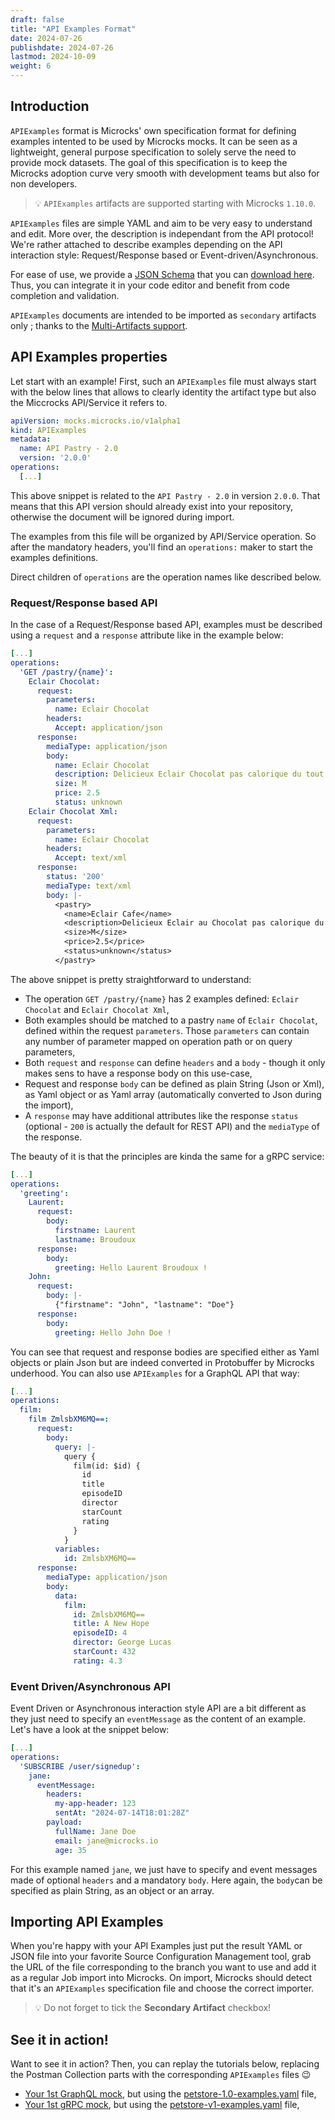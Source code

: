 ```yaml
---
draft: false
title: "API Examples Format"
date: 2024-07-26
publishdate: 2024-07-26
lastmod: 2024-10-09
weight: 6
---
```


## Introduction

`APIExamples` format is Microcks' own specification format for defining examples intented to be used by Microcks mocks. It can be seen as a lightweight, general purpose specification to solely serve the need to provide mock datasets. The goal of this specification is to keep the Microcks adoption curve very smooth with development teams but also for non developers.

> 💡 `APIExamples` artifacts are supported starting with Microcks `1.10.0`.

`APIExamples` files are simple YAML and aim to be very easy to understand and edit. More over, the description is independant from the API protocol! We're rather attached to describe examples depending on the API interaction style: Request/Response based or Event-driven/Asynchronous.

For ease of use, we provide a [JSON Schema](https://json-schema.org/) that you can [download here](/schemas/APIExamples-v1alpha1-schema.json). Thus, you can integrate it in your code editor and benefit from code completion and validation.

`APIExamples` documents are intended to be imported as `secondary` artifacts only ; thanks to the [Multi-Artifacts support](/documentation/explanations/multi-artifacts).

## API Examples properties

Let start with an example! First, such an `APIExamples` file must always start with the below lines that allows to clearly identity the artifact type but also the Miccrocks API/Service it refers to.

```yml
apiVersion: mocks.microcks.io/v1alpha1
kind: APIExamples
metadata:
  name: API Pastry - 2.0
  version: '2.0.0'
operations:
  [...]
```

This above snippet is related to the `API Pastry - 2.0` in version `2.0.0`. That means that this API version should already exist into your repository, otherwise the document will be ignored during import.

The examples from this file will be organized by API/Service operation. So after the mandatory headers, you'll find an `operations:` maker to start the examples definitions.

Direct children of `operations` are the operation names like described below.

### Request/Response based API

In the case of a Request/Response based API, examples must be described using a `request` and a `response` attribute like in the example below:

```yml
[...]
operations:
  'GET /pastry/{name}':
    Eclair Chocolat:
      request:
        parameters:
          name: Eclair Chocolat
        headers:
          Accept: application/json
      response:
        mediaType: application/json
        body:
          name: Eclair Chocolat
          description: Delicieux Eclair Chocolat pas calorique du tout
          size: M
          price: 2.5
          status: unknown
    Eclair Chocolat Xml:
      request:
        parameters:
          name: Eclair Chocolat
        headers:
          Accept: text/xml
      response:
        status: '200'
        mediaType: text/xml
        body: |-
          <pastry>
            <name>Eclair Cafe</name>
            <description>Delicieux Eclair au Chocolat pas calorique du tout</description>
            <size>M</size>
            <price>2.5</price>
            <status>unknown</status>
          </pastry>
```

The above snippet is pretty straightforward to understand:

* The operation `GET /pastry/{name}` has 2 examples defined: `Eclair Chocolat` and `Eclair Chocolat Xml`,
* Both examples should be matched to a pastry `name` of `Eclair Chocolat`, defined within the request `parameters`. Those `parameters` can contain any number of parameter mapped on operation path or on query parameters,
* Both `request` and `response` can define `headers` and a `body` - though it only makes sens to have a response body on this use-case,
* Request and response `body` can be defined as plain String (Json or Xml), as Yaml object or as Yaml array (automatically converted to Json during the import),
* A `response` may have additional attributes like the response `status` (optional - `200` is actually the default for REST API) and the `mediaType` of the response.

The beauty of it is that the principles are kinda the same for a gRPC service:

```yml
[...]
operations:
  'greeting':
    Laurent:
      request:
        body:
          firstname: Laurent
          lastname: Broudoux
      response:
        body:
          greeting: Hello Laurent Broudoux !
    John:
      request:
        body: |-
          {"firstname": "John", "lastname": "Doe"}
      response:
        body:
          greeting: Hello John Doe !
```

You can see that request and response bodies are specified either as Yaml objects or plain Json but are indeed converted in Protobuffer by Microcks underhood. You can also use `APIExamples` for a GraphQL API that way:

```yml
[...]
operations:
  film:
    film ZmlsbXM6MQ==:
      request:
        body:
          query: |-
            query {
              film(id: $id) {
                id
                title
                episodeID
                director
                starCount
                rating
              }
            }
          variables:
            id: ZmlsbXM6MQ==
      response:
        mediaType: application/json
        body:
          data:
            film:
              id: ZmlsbXM6MQ==
              title: A New Hope
              episodeID: 4
              director: George Lucas
              starCount: 432
              rating: 4.3
```

### Event Driven/Asynchronous API

Event Driven or Asynchronous interaction style API are a bit different as they just need to specify an `eventMessage` as the content of an example. Let's have a look at the snippet below:

```yml
[...]
operations:
  'SUBSCRIBE /user/signedup':
    jane:
      eventMessage:
        headers:
          my-app-header: 123
          sentAt: "2024-07-14T18:01:28Z"
        payload:
          fullName: Jane Doe
          email: jane@microcks.io
          age: 35
```

For this example named `jane`, we just have to specify and event messages made of optional `headers` and a mandatory `body`. Here again, the `body`can be specified as plain String, as an object or an array.

## Importing API Examples

When you're happy with your API Examples just put the result YAML or JSON file into your favorite Source Configuration Management tool, grab the URL of the file corresponding to the branch you want to use and add it as a regular Job import into Microcks. On import, Microcks should detect that it's an `APIExamples` specification file and choose the correct importer.

> 💡 Do not forget to tick the **Secondary Artifact** checkbox!

## See it in action!

Want to see it in action? Then, you can replay the tutorials below, replacing the Postman Collection parts with the corresponding `APIExamples` files 😉

* [Your 1st GraphQL mock](/documentation/tutorials/first-graphql-mock), but using the [petstore-1.0-examples.yaml](/documentation/tutorials/petstore-1.0-examples.yaml) file,
* [Your 1st gRPC mock](/documentation/tutorials/first-grpc-mock), but using the [petstore-v1-examples.yaml](/documentation/tutorials/petstore-v1-examples.yaml) file,